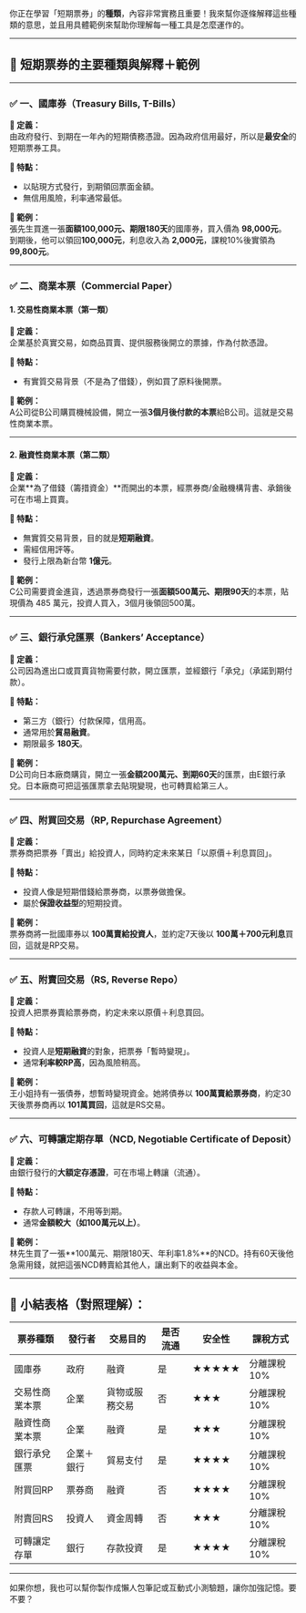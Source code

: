 你正在學習「短期票券」的**種類**，內容非常實務且重要！我來幫你逐條解釋這些種類的意思，並且用具體範例來幫助你理解每一種工具是怎麼運作的。

---

## 📘 短期票券的主要種類與解釋＋範例

---

### ✅ 一、國庫券（Treasury Bills, T-Bills）

**📌 定義：**  
由政府發行、到期在一年內的短期債務憑證。因為政府信用最好，所以是**最安全**的短期票券工具。

**📌 特點：**  
- 以貼現方式發行，到期領回票面金額。  
- 無信用風險，利率通常最低。

**📌 範例：**  
張先生買進一張**面額100,000元、期限180天**的國庫券，買入價為 **98,000元**。  
到期後，他可以領回**100,000元**，利息收入為 **2,000元**，課稅10%後實領為 **99,800元**。

---

### ✅ 二、商業本票（Commercial Paper）

#### 1. **交易性商業本票**（第一類）

**📌 定義：**  
企業基於真實交易，如商品買賣、提供服務後開立的票據，作為付款憑證。

**📌 特點：**  
- 有實質交易背景（不是為了借錢），例如買了原料後開票。

**📌 範例：**  
A公司從B公司購買機械設備，開立一張**3個月後付款的本票**給B公司。這就是交易性商業本票。

---

#### 2. **融資性商業本票**（第二類）

**📌 定義：**  
企業**為了借錢（籌措資金）**而開出的本票，經票券商/金融機構背書、承銷後可在市場上買賣。

**📌 特點：**  
- 無實質交易背景，目的就是**短期融資**。  
- 需經信用評等。  
- 發行上限為新台幣 **1億元**。

**📌 範例：**  
C公司需要資金進貨，透過票券商發行一張**面額500萬元、期限90天**的本票，貼現價為 485 萬元，投資人買入，3個月後領回500萬。

---

### ✅ 三、銀行承兌匯票（Bankers’ Acceptance）

**📌 定義：**  
公司因為進出口或買賣貨物需要付款，開立匯票，並經銀行「承兌」（承諾到期付款）。

**📌 特點：**  
- 第三方（銀行）付款保障，信用高。  
- 通常用於**貿易融資**。  
- 期限最多 **180天**。

**📌 範例：**  
D公司向日本廠商購貨，開立一張**金額200萬元、到期60天**的匯票，由E銀行承兌。日本廠商可把這張匯票拿去貼現變現，也可轉賣給第三人。

---

### ✅ 四、附買回交易（RP, Repurchase Agreement）

**📌 定義：**  
票券商把票券「賣出」給投資人，同時約定未來某日「以原價＋利息買回」。

**📌 特點：**  
- 投資人像是短期借錢給票券商，以票券做擔保。  
- 屬於**保證收益型**的短期投資。

**📌 範例：**  
票券商將一批國庫券以 **100萬賣給投資人**，並約定7天後以 **100萬＋700元利息**買回，這就是RP交易。

---

### ✅ 五、附賣回交易（RS, Reverse Repo）

**📌 定義：**  
投資人把票券賣給票券商，約定未來以原價＋利息買回。

**📌 特點：**  
- 投資人是**短期融資**的對象，把票券「暫時變現」。  
- 通常**利率較RP高**，因為風險稍高。

**📌 範例：**  
王小姐持有一張債券，想暫時變現資金。她將債券以 **100萬賣給票券商**，約定30天後票券商再以 **101萬買回**，這就是RS交易。

---

### ✅ 六、可轉讓定期存單（NCD, Negotiable Certificate of Deposit）

**📌 定義：**  
由銀行發行的**大額定存憑證**，可在市場上轉讓（流通）。

**📌 特點：**  
- 存款人可轉讓，不用等到期。  
- 通常**金額較大（如100萬元以上）**。

**📌 範例：**  
林先生買了一張**100萬元、期限180天、年利率1.8%**的NCD。持有60天後他急需用錢，就把這張NCD轉賣給其他人，讓出剩下的收益與本金。

---

## 📝 小結表格（對照理解）：

| 票券種類 | 發行者 | 交易目的 | 是否流通 | 安全性 | 課稅方式 |
|----------|--------|----------|----------|--------|----------|
| 國庫券 | 政府 | 融資 | 是 | ★★★★★ | 分離課稅10% |
| 交易性商業本票 | 企業 | 貨物或服務交易 | 否 | ★★★ | 分離課稅10% |
| 融資性商業本票 | 企業 | 融資 | 是 | ★★★ | 分離課稅10% |
| 銀行承兌匯票 | 企業＋銀行 | 貿易支付 | 是 | ★★★★ | 分離課稅10% |
| 附買回RP | 票券商 | 融資 | 否 | ★★★★ | 分離課稅10% |
| 附賣回RS | 投資人 | 資金周轉 | 否 | ★★★ | 分離課稅10% |
| 可轉讓定存單 | 銀行 | 存款投資 | 是 | ★★★★ | 分離課稅10% |

---

如果你想，我也可以幫你製作成懶人包筆記或互動式小測驗題，讓你加強記憶。要不要？